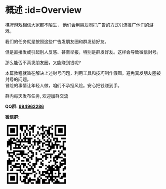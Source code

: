 # 概述 :id=Overview

棋牌游戏相信大家都不陌生， 他们会用朋友圈打广告的方式引流推广他们的游戏。  

我们的任务就是按照这些广告发朋友圈和群发给好友。  

但是直接发或引起别人反感、甚至举报，特别是群发好友。这样会导致微信封号。  

那么能否不真发朋友圈，又能赚到钱呢?  


本篇教程就旨在解决上述封号问题，利用工具和技巧制作假图。避免真发朋友圈被封号的问题。  
冒险的事情让年轻人做，咱们不承担风险。安心把钱赚到手。

群内每天发布任务, 欢迎加群交流  

**QQ群: [994962286][QQ]**

**微信群:**

<img src="_media/QRCode-03-07.png" width="40%" height="40%">  













[QQ]: https://jq.qq.com/?_wv=1027&k=5QfnomQ
[WX]: /_media/QRCode-03-07.png
[做个截图_tool]: http://w7t.cn/pEXg
[彩蛋]: 恭喜你发现彩蛋
